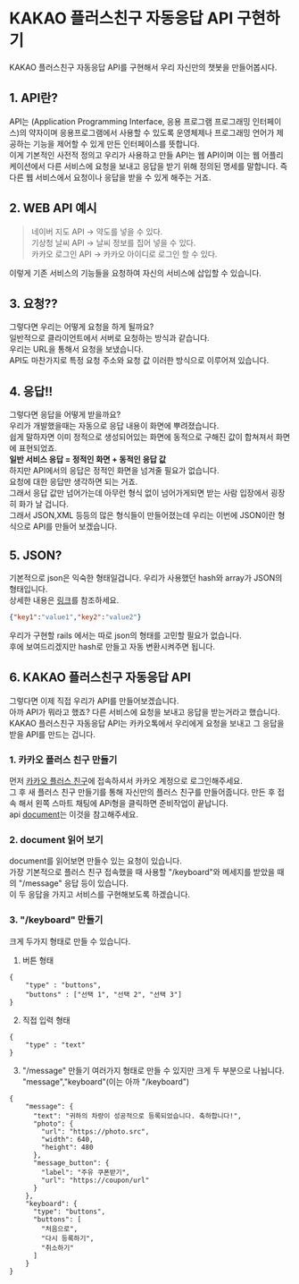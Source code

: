 KAKAO 플러스친구 자동응답 API 구현하기
=======
KAKAO 플러스친구 자동응답 API를 구현해서 우리 자신만의 챗봇을 만들어봅시다.
## 1. API란?
API는 (Application Programming Interface, 응용 프로그램 프로그래밍 인터페이스)의 약자이며 응용프로그램에서 사용할 수 있도록 운영체제나 프로그래밍 언어가 제공하는 기능을 제어할 수 있게 만든 인터페이스를 뜻합니다.<br> 이게 기본적인 사전적 정의고 우리가 사용하고 만들 API는 웹 API이며 이는 웹 어플리케이션에서 다른 서비스에 요청을 보내고 응답을 받기 위해 정의된 명세를 말합니다. 즉 다른 웹 서비스에서 요청이나 응답을 받을 수 있게 해주는 거죠.
## 2. WEB API 예시
> 네이버 지도 API -> 약도를 넣을 수 있다. <br>
기상청 날씨 API -> 날씨 정보를 집어 넣을 수 있다. <br>
카카오 로그인 API -> 카카오 아이디로 로그인 할 수 있다.<br>

이렇게 기존 서비스의 기능들을 요청하여 자신의 서비스에 삽입할 수 있습니다.
## 3. 요청??
그렇다면 우리는 어떻게 요청을 하게 될까요?<br>
일반적으로 클라이언트에서 서버로 요청하는 방식과 같습니다.<br>
우리는 URL을 통해서 요청을 보냈습니다.<br>
API도 마찬가지로 특정 요청 주소와 요청 값 이러한 방식으로 이루어져 있습니다.
## 4. 응답!!
그렇다면 응답을 어떻게 받을까요?<br>
우리가 개발했을때는 자동으로 응답 내용이 화면에 뿌려졌습니다.<br>
쉽게 말하자면 이미 정적으로 생성되어있는 화면에 동적으로 구해진 값이 합쳐져서 화면에 표현되었죠.<br>
<strong>일반 서비스 응답 = 정적인 화면 + 동적인 응답 값</strong><br>
하지만 API에서의 응답은 정적인 화면을 넘겨줄 필요가 없습니다.<br>
요청에 대한 응답만 생각하면 되는 거죠.<br>
그래서 응답 값만 넘어가는데 아무런 형식 없이 넘어가게되면 받는 사람 입장에서 굉장히 화가 날 겁니다.<br>
그래서 JSON,XML 등등의 많은 형식들이 만들어졌는데 우리는 이번에 JSON이란 형식으로 API를 만들어 보겠습니다.
## 5. JSON?
기본적으로 json은 익숙한 형태일겁니다. 우리가 사용했던 hash와 array가 JSON의 형태입니다.<br>
상세한 내용은 [링크](http://www.json.org/json-ko.html)를 참조하세요.
```json
{"key1":"value1","key2":"value2"}
```
우리가 구현할 rails 에서는 따로 json의 형태를 고민할 필요가 없습니다.<br>
후에 보여드리겠지만 hash로 만들고 자동 변환시켜주면 됩니다.
## 6. KAKAO 플러스친구 자동응답 API
그렇다면 이제 직접 우리가 API를 만들어보겠습니다.<br>
아까 API가 뭐라고 했죠? 다른 서비스에 요청을 보내고 응답을 받는거라고 했습니다.<br>
KAKAO 플러스친구 자동응답 API는 카카오톡에서 우리에게 요청을 보내고 그 응답을 받을 API를 만드는 겁니다.<br>
###  1. 카카오 플러스 친구 만들기
먼저 [카카오 플러스 친구](https://center-pf.kakao.com/login)에 접속하셔서 카카오 계정으로 로그인해주세요. <br>
그 후 새 플러스 친구 만들기를 통해 자신만의 플러스 친구를 만들어줍니다.
만든 후 접속 해서 왼쪽 스마트 채팅에 APi형을 클릭하면 준비작업이 끝납니다.<br>
api [document](https://github.com/plusfriend/auto_reply)는 이것을 참고해주세요.
### 2. document 읽어 보기
document를 읽어보면 만들수 있는 요청이 있습니다.<br>
가장 기본적으로 플러스 친구 접속했을 때 사용할 "/keyboard"와 메세지를 받았을 때의 "/message" 응답 등이 있습니다. <br>
이 두 응답을 가지고 서비스를 구현해보도록 하겠습니다.
### 3. "/keyboard" 만들기
크게 두가지 형태로 만들 수 있습니다.
1. 버튼 형태
```
{
    "type" : "buttons",
    "buttons" : ["선택 1", "선택 2", "선택 3"]
}
```
2. 직접 입력 형태
```
{
    "type" : "text"
}
```
3. "/message" 만들기
여러가지 형태로 만들 수 있지만 크게 두 부분으로 나뉩니다. "message","keyboard"(이는 아까 "/keyboard")
```
{
    "message": {
      "text": "귀하의 차량이 성공적으로 등록되었습니다. 축하합니다!",
      "photo": {
        "url": "https://photo.src",
        "width": 640,
        "height": 480
      },
      "message_button": {
        "label": "주유 쿠폰받기",
        "url": "https://coupon/url"
      }
    },
    "keyboard": {
      "type": "buttons",
      "buttons": [
        "처음으로",
        "다시 등록하기",
        "취소하기"
      ]
    }
}
```
